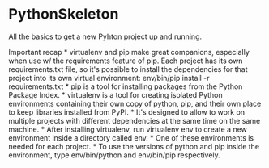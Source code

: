 # PythonSkeleton
All the basics to get a new Pyhton project up and running.

Important recap 
	* virtualenv and pip make great companions, especially when use w/ the requirements feature of pip. Each project has its own requirements.txt file, so it's possible to install the dependencies for that project into its own virtual environment: env/bin/pip install -r requirements.txt
	*  pip is a tool for installing packages from the Python Package Index.
	*  virtualenv is a tool for creating isolated Python environments containing their own copy of python, pip, and their own place to keep libraries installed from PyPI.
	*  It's designed to allow to work on multiple projects with different dependencies at the same time on the same machine.
	*  After installing virtualenv, run virtualenv env to create a new environment inside a directory called env.
	*  One of these environments is needed for each project. 
	*  To use the versions of python and pip inside the environment, type env/bin/python and env/bin/pip respectively.







